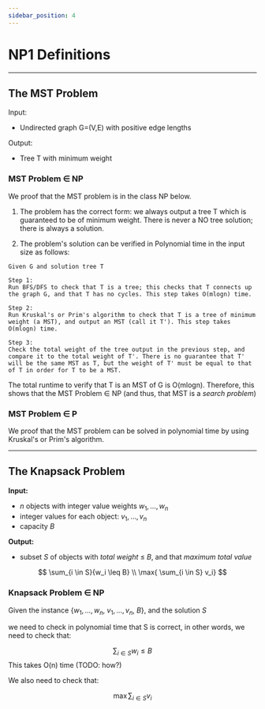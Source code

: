 ```yaml
---
sidebar_position: 4
---
```


# NP1 Definitions

---

## The MST Problem

Input:
- Undirected graph G=(V,E) with positive edge lengths

Output:
- Tree T with minimum weight


### MST Problem $\in$ NP

We proof that the MST problem is in the class NP below.

1. The problem has the correct form: we always output a tree T which is guaranteed to be of minimum weight. There is never a NO tree solution; there is always a solution.

2. The problem's solution can be verified in Polynomial time in the input size as follows:

```
Given G and solution tree T

Step 1:
Run BFS/DFS to check that T is a tree; this checks that T connects up the graph G, and that T has no cycles. This step takes O(mlogn) time.

Step 2:
Run Kruskal's or Prim's algorithm to check that T is a tree of minimum weight (a MST), and output an MST (call it T'). This step takes O(mlogn) time.

Step 3:
Check the total weight of the tree output in the previous step, and compare it to the total weight of T'. There is no guarantee that T' will be the same MST as T, but the weight of T' must be equal to that of T in order for T to be a MST. 
```

The total runtime to verify that T is an MST of G is O(mlogn). Therefore,
this shows that the MST Problem $\in$ NP (and thus, that MST is a _search
problem_)


### MST Problem $\in$ P

We proof that the MST problem can be solved in polynomial time by using
Kruskal's or Prim's algorithm.


---


## The Knapsack Problem

**Input:**
- _n_ objects with integer value weights $w_1, ..., w_n$
- integer values for each object: $v_1, ..., v_n$
- capacity _B_

**Output:**
- subset _S_ of objects with _total weight_ $\leq$ _B_, and that _maximum total value_

$$
\sum_{i \in  S}{w_i \leq B}
\\
\max{ \sum_{i \in  S} v_i}
$$


### Knapsack Problem $\in$ NP

Given the instance
{$w_1, ..., w_n$, $v_1, ..., v_n$, _B_}, and the solution _S_

we need to check in polynomial time that S is correct, in other words, we need to check that:

$$\sum_{i \in  S}{w_i \leq B}$$
This takes O(n) time (TODO: how?)

We also need to check that:

$$
\max{ \sum_{i \in  S} v_i}
$$